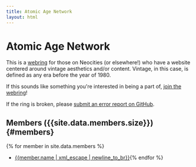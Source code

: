 ```yaml
---
title: Atomic Age Network
layout: html
---
```

# Atomic Age Network
This is a [webring](https://en.wikipedia.org/wiki/Webring) for those on Neocities (or elsewhere!) who have a website centered around vintage aesthetics and/or content. Vintage, in this case, is defined as any era before the year of 1980.

If this sounds like something you're interested in being a part of, [join the webring]({{'join'|relative_url}})!

If the ring is broken, please [submit an error report on GitHub](https://github.com/AstroWildcat/atomic-age-network/issues/new/).

## Members ({{site.data.members.size}}) {#members}
{% for member in site.data.members %}
- <a href="{{member.url | xml_escape}}" markdown=0>{{member.name | xml_escape | newline_to_br}}</a>{% endfor %}
